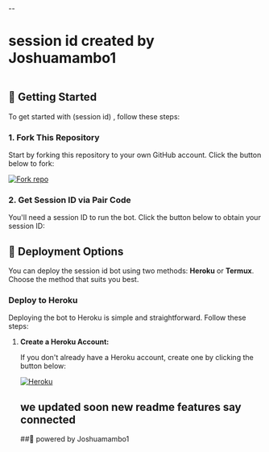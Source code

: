 --

# session id created by Joshuamambo1 

<p align="center">
  <a href="https://github.com/MIDKING02-MD-PAIR
"><img src="http://readme-typing-svg.herokuapp.com?color=red&center=true&vCenter=true&multiline=false&lines=👑 MIDKING02-MD-PAIR
-+v1.0.0+MultiDevice;Developed+by+MIDKING02--JOSH 
~Xsid;Give+star+and+forks+this+Repo+🌟" alt=""></a>
</p>

## 🚀 Getting Started

To get started with (session id)
, follow these steps:

### 1. Fork This Repository

Start by forking this repository to your own GitHub account. Click the button below to fork:

<a href='https://github.com//fork' target="_blank"><img alt='Fork repo' src='https://img.shields.io/badge/Fork This Repo-black?style=for-the-badge&logo=git&logoColor=white'/></a>

### 2. Get Session ID via Pair Code

You'll need a session ID to run the bot. Click the button below to obtain your session ID:

## 🚀 Deployment Options

You can deploy the session id 
bot using two methods: **Heroku** or **Termux**. Choose the method that suits you best.

### Deploy to Heroku

Deploying the bot to Heroku is simple and straightforward. Follow these steps:

1. **Create a Heroku Account:**

   If you don't already have a Heroku account, create one by clicking the button below:

   <a href='https://signup.heroku.com/' target="_blank"><img alt='Heroku' src='https://img.shields.io/badge/-Create-black?style=for-the-badge&logo=heroku&logoColor=red'/></a>

   ## we updated soon new readme features say connected
   
    
   ##👑 powered by Joshuamambo1 
               
   
